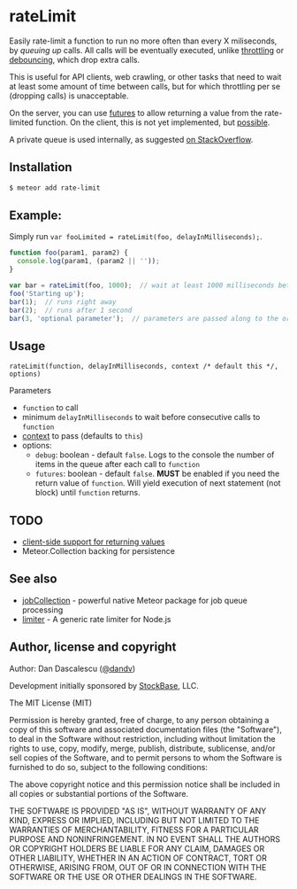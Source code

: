 rateLimit
=========

Easily rate-limit a function to run no more often than every X miliseconds, 
by *queuing up* calls. All calls will be eventually executed, unlike 
[throttling](http://drupalmotion.com/article/debounce-and-throttle-visual-explanation)
or [debouncing](http://blogorama.nerdworks.in/entry-JavaScriptfunctionthrottlingan.aspx), 
which drop extra calls.

This is useful for API clients, web crawling, or other tasks that need to wait 
at least some amount of time between calls, but for which throttling per se 
(dropping calls) is unacceptable.

On the server, you can use [futures](https://eventedmind.com/feed/nodejs-using-futures) 
to allow returning a value from the rate-limited function. On the client, this 
is not yet implemented, but [possible](http://stackoverflow.com/questions/3249646/client-side-javascript-to-support-promises-futures-etc).

A private queue is used internally, as suggested [on StackOverflow](http://stackoverflow.com/questions/23072815/throttle-javascript-function-calls-but-with-queuing-dont-discard-calls).

## Installation

```bash
$ meteor add rate-limit
```


## Example:

Simply run `var fooLimited = rateLimit(foo, delayInMilliseconds);`.

```javascript
function foo(param1, param2) {
  console.log(param1, (param2 || ''));
}

var bar = rateLimit(foo, 1000);  // wait at least 1000 milliseconds between calls
foo('Starting up');
bar(1);  // runs right away
bar(2);  // runs after 1 second
bar(3, 'optional parameter');  // parameters are passed along to the original function
```

## Usage

    rateLimit(function, delayInMilliseconds, context /* default this */, options)
    
Parameters

* `function` to call
* minimum `delayInMilliseconds` to wait before consecutive calls to `function`
* [context](http://stackoverflow.com/a/23073178/1269037) to pass (defaults to `this`)
* options:
  * `debug`: boolean - default `false`. Logs to the console the number of items in the queue after each call to `function`
  * `futures`: boolean - default `false`. **MUST** be enabled if you need the return value of `function`. Will yield execution of next statement (not block) until `function` returns.


## TODO

* [client-side support for returning values](http://stackoverflow.com/questions/3249646/client-side-javascript-to-support-promises-futures-etc)
* Meteor.Collection backing for persistence


## See also

* [jobCollection](http://github.com/vsivsi/meteor-job-collection) - powerful native Meteor package for job queue processing
* [limiter](https://github.com/jhurliman/node-rate-limiter) - A generic rate limiter for Node.js


## Author, license and copyright

Author: Dan Dascalescu ([@dandv](http://github.com/dandv))

Development initially sponsored by [StockBase](http://stockbase.com), LLC.

The MIT License (MIT)

Permission is hereby granted, free of charge, to any person obtaining a copy of
this software and associated documentation files (the "Software"), to deal in
the Software without restriction, including without limitation the rights to
use, copy, modify, merge, publish, distribute, sublicense, and/or sell copies of
the Software, and to permit persons to whom the Software is furnished to do so,
subject to the following conditions:

The above copyright notice and this permission notice shall be included in all
copies or substantial portions of the Software.

THE SOFTWARE IS PROVIDED "AS IS", WITHOUT WARRANTY OF ANY KIND, EXPRESS OR
IMPLIED, INCLUDING BUT NOT LIMITED TO THE WARRANTIES OF MERCHANTABILITY, FITNESS
FOR A PARTICULAR PURPOSE AND NONINFRINGEMENT. IN NO EVENT SHALL THE AUTHORS OR
COPYRIGHT HOLDERS BE LIABLE FOR ANY CLAIM, DAMAGES OR OTHER LIABILITY, WHETHER
IN AN ACTION OF CONTRACT, TORT OR OTHERWISE, ARISING FROM, OUT OF OR IN
CONNECTION WITH THE SOFTWARE OR THE USE OR OTHER DEALINGS IN THE SOFTWARE.
